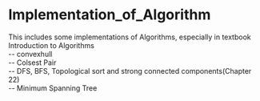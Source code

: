 # Implementation_of_Algorithm

This includes some implementations of Algorithms, especially in textbook Introduction to Algorithms    
-- convexhull    
-- Colsest Pair    
-- DFS, BFS, Topological sort and strong connected components(Chapter 22)    
-- Minimum Spanning Tree    
